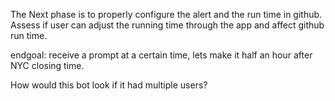 The Next phase is to properly configure the alert and the run time in github. Assess if user can adjust the running time through the app and affect github run time. 

endgoal: receive a prompt at a certain time, lets make it half an hour after NYC closing time. 


How would this bot look if it had multiple users?  


